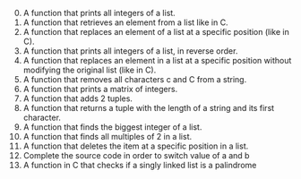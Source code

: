 0. A  function that prints all integers of a list.
1. A function that retrieves an element from a list like in C.
2. A function that replaces an element of a list at a specific position (like in C).
3. A function that prints all integers of a list, in reverse order.
4. A function that replaces an element in a list at a specific position without modifying the original list (like in C).
5.  A function that removes all characters c and C from a string.
6.  A function that prints a matrix of integers.
7.  A function that adds 2 tuples.
8.  A  function that returns a tuple with the length of a string and its first character.
9.  A function that finds the biggest integer of a list.
10. A function that finds all multiples of 2 in a list.
11. A function that deletes the item at a specific position in a list.
12. Complete the source code in order to switch value of a and b
13. A function in C that checks if a singly linked list is a palindrome
